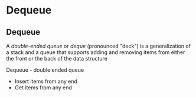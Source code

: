 # Dequeue

## Dequeue

A *double-ended queue* or *deque* (pronounced "deck") is a generalization of a stack and a queue that supports adding and removing items from either the front or the back of the data structure

Dequeue - double ended queue

- Insert items from any end
- Get items from any end
